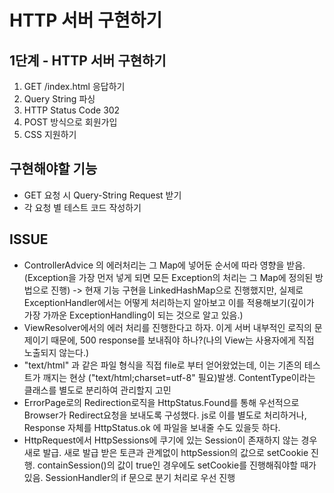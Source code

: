 # HTTP 서버 구현하기

## 1단계 - HTTP 서버 구현하기

1. GET /index.html 응답하기
2. Query String 파싱
3. HTTP Status Code 302
4. POST 방식으로 회원가입
5. CSS 지원하기

## 구현해야할 기능

- GET 요청 시 Query-String Request 받기
- 각 요청 별 테스트 코드 작성하기

## ISSUE

- ControllerAdvice 의 에러처리는 그 Map에 넣어둔 순서에 따라 영향을 받음.(Exception을 가장 먼저 넣게 되면 모든 Exception의 처리는 그 Map에
  정의된 방법으로 진행)
  -> 현재 기능 구현을 LinkedHashMap으로 진행했지만, 실제로 ExceptionHandler에서는 어떻게 처리하는지 알아보고 이를 적용해보기(깊이가 가장 가까운
  ExceptionHandling이 되는 것으로 알고 있음.)
- ViewResolver에서의 에러 처리를 진행한다고 하자. 이게 서버 내부적인 로직의 문제이기 때문에, 500 response를 보내줘야 하나?(나의 View는 사용자에게 직접
  노출되지 않는다.)
- "text/html" 과 같은 파일 형식을 직접 file로 부터 얻어왔었는데, 이는 기존의 테스트가 깨지는 현상 ("text/html;charset=utf-8" 필요)발생.
  ContentType이라는 클래스를 별도로 분리하여 관리할지 고민
- ErrorPage로의 Redirection로직을 HttpStatus.Found를 통해 우선적으로 Browser가 Redirect요청을 보내도록 구성했다. js로 이를 별도로
  처리하거나, Response 자체를 HttpStatus.ok 에 파일을 보내줄 수도 있을듯 하다.
- HttpRequest에서 HttpSessions에 쿠기에 있는 Session이 존재하지 않는 경우 새로 발급. 새로 발급 받은 토큰과 관계없이 httpSession의 값으로
  setCookie 진행. containSession()의 값이 true인 경우에도 setCookie를 진행해줘야할 때가 있음. SessionHandler의 if 문으로 분기
  처리로 우선 진행
